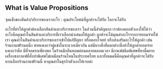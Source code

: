 ## What is Value Propositions
จุดแข็งของสินค้า/บริการของเราอะไร : คุณประโยชน์ที่ลูกค้าจะได้รับ โลกจะได้รับ

อะไรที่ทำให้ลูกค้าต้องเลือกสินค้าและบริการของเรา ในส่วนนี้สำคัญมาก เราต้องตอบตัวเองให้ได้ว่าอะไรคือคุณค่าในสินค้าและบริการที่เราเลือกนำเสนอให้ลูกค้า ลูกค้าจะได้คุณค่าอะไรจากการยอมจ่ายให้เรา คุณค่าในสินค้าและบริการของเราเข้าไปแก้ปัญหา หรือตอบโจทย์ หรือส่งเสริมอะไรให้ลูกค้า เช่น ร้านกาแฟร้านหนึ่ง ขายแพงกว่าคู่แข่งในระแวกเดียวกัน แต่มีบางสิ่งที่แตกต่างซึ่งทำให้ลูกค้ายอมจ่ายแพงกว่าคือ มีที่จอดรถเพียงพอ ในร้านมีกลิ่นหอมผ่อนคลายตลอดเวลา มีกาแฟชนิดพิเศษที่หาดื่มยาก  เครื่องชงกาแฟที่สั่งทำพิเศษไม่เหมือนร้านไหนในประเทศไทย  และทั้งหมดนี้คือคุณค่าที่ลูกค้าจะได้รับหากเลือกร้านกาแฟร้านนี้ หาคุณค่าในธุรกิจตัวเองให้เจอค่ะ
